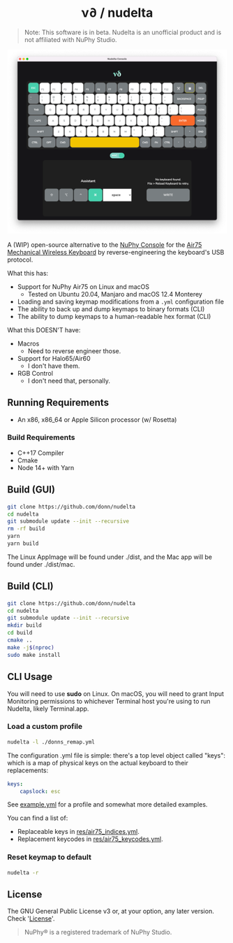 <h1 align="center"> ν∂ / nudelta </h1>

> Note: This software is in beta. Nudelta is an unofficial product and is not affiliated with NuPhy Studio.

![Screenshot of Nudelta Console](./res/screencap.png)

A (WIP) open-source alternative to the [NuPhy Console](https://nuphy.com/pages/nuphy-console) for the [Air75 Mechanical Wireless Keyboard](https://nuphy.com/collections/keyboards/products/air75) by reverse-engineering the keyboard's USB protocol.

What this has:
* Support for NuPhy Air75 on Linux and macOS
    * Tested on Ubuntu 20.04, Manjaro and macOS 12.4 Monterey
* Loading and saving keymap modifications from a `.yml` configuration file
* The ability to back up and dump keymaps to binary formats (CLI)
* The ability to dump keymaps to a human-readable hex format (CLI)

What this DOESN'T have:
* Macros
    * Need to reverse engineer those.
* Support for Halo65/Air60
    * I don't have them.
* RGB Control
    * I don't need that, personally.


## Running Requirements
* An x86, x86_64 or Apple Silicon processor (w/ Rosetta)

### Build Requirements
* C++17 Compiler
* Cmake
* Node 14+ with Yarn

## Build (GUI)

```sh
git clone https://github.com/donn/nudelta
cd nudelta
git submodule update --init --recursive
rm -rf build
yarn
yarn build
```

The Linux AppImage will be found under ./dist, and the Mac app will be found under ./dist/mac.

## Build (CLI)
```sh
git clone https://github.com/donn/nudelta
cd nudelta
git submodule update --init --recursive
mkdir build
cd build
cmake ..
make -j$(nproc)
sudo make install
```

## CLI Usage

You will need to use **sudo** on Linux. On macOS, you will need to grant Input Monitoring permissions to whichever Terminal host you're using to run Nudelta, likely Terminal.app.

### Load a custom profile

```sh
nudelta -l ./donns_remap.yml
```

The configuration .yml file is simple: there's a top level object called "keys": which is a map of physical keys on the actual keyboard to their replacements:

```yml
keys:
    capslock: esc
```

See [example.yml](example.yml) for a profile and somewhat more detailed examples.

You can find a list of:
  * Replaceable keys in [res/air75_indices.yml](res/air75_indices.yml).
  * Replacement keycodes in [res/air75_keycodes.yml](res/air75_keycodes.yml).

### Reset keymap to default
```sh
nudelta -r
```

## License
The GNU General Public License v3 or, at your option, any later version. Check '[License](/License)'.

> NuPhy® is a registered trademark of NuPhy Studio.